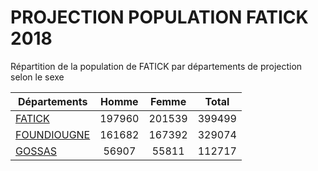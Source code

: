 # PROJECTION POPULATION FATICK 2018
	
Répartition de la population de FATICK par départements de projection selon le sexe
	
| Départements  | Homme | Femme | Total |
| --------- |:-----:|:-----:|:-----:|
| [FATICK](FATICK) | 197960 | 201539 | 399499 |
| [FOUNDIOUGNE](FOUNDIOUGNE) | 161682 | 167392 | 329074 |
| [GOSSAS](GOSSAS) | 56907 | 55811 | 112717 |
